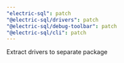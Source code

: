 ```yaml
---
"electric-sql": patch
"@electric-sql/drivers": patch
"@electric-sql/debug-toolbar": patch
"@electric-sql/cli": patch
---
```


Extract drivers to separate package
